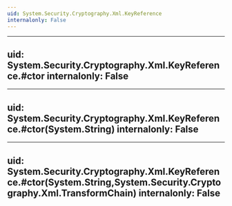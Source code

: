 ```yaml
---
uid: System.Security.Cryptography.Xml.KeyReference
internalonly: False
---
```


---
uid: System.Security.Cryptography.Xml.KeyReference.#ctor
internalonly: False
---

---
uid: System.Security.Cryptography.Xml.KeyReference.#ctor(System.String)
internalonly: False
---

---
uid: System.Security.Cryptography.Xml.KeyReference.#ctor(System.String,System.Security.Cryptography.Xml.TransformChain)
internalonly: False
---
